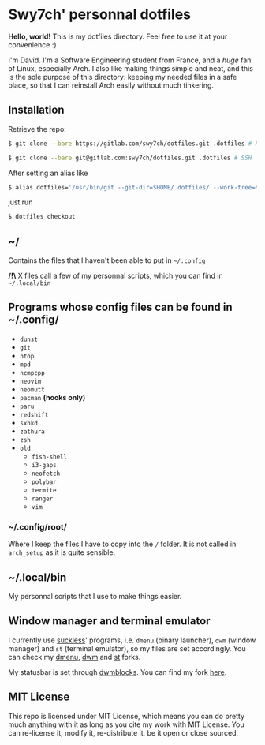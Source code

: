 # Swy7ch' personnal dotfiles

**Hello, world!** This is my dotfiles directory.
Feel free to use it at your convenience :)

I'm David. I'm a Software Engineering student from France, and a *huge* fan of
Linux, especially Arch. I also like making things simple and neat, and this is
the sole purpose of this directory: keeping my needed files in a safe place,
so that I can reinstall Arch easily without much tinkering.

## Installation

Retrieve the repo:

```sh
$ git clone --bare https://gitlab.com/swy7ch/dotfiles.git .dotfiles # HTTPS
```

```sh
$ git clone --bare git@gitlab.com:swy7ch/dotfiles.git .dotfiles # SSH
```

After setting an alias like

```sh
$ alias dotfiles='/usr/bin/git --git-dir=$HOME/.dotfiles/ --work-tree=$HOME'
```

just run

```sh
$ dotfiles checkout
```

## ~/

Contains the files that I haven't been able to put in `~/.config`

**/!\\** X files call a few of my personnal scripts, which you can find in
`~/.local/bin`

## Programs whose config files can be found in ~/.config/

- `dunst`
- `git`
- `htop`
- `mpd`
- `ncmpcpp`
- `neovim`
- `neomutt`
- `pacman` **(hooks only)**
- `paru`
- `redshift`
- `sxhkd`
- `zathura`
- `zsh`
- `old`
	- `fish-shell`
	- `i3-gaps`
	- `neofetch`
	- `polybar`
	- `termite`
	- `ranger`
	- `vim`

### ~/.config/root/

Where I keep the files I have to copy into the `/` folder. It is not called in
`arch_setup` as it is quite sensible.

## ~/.local/bin

My personnal scripts that I use to make things easier.

## Window manager and terminal emulator

I currently use [suckless](https://suckless.org/)' programs, i.e. `dmenu`
(binary launcher), `dwm` (window manager) and `st` (terminal emulator),
so my files are set accordingly. You can check my
[dmenu](https://gitlab.com/Swy7ch/dmenu), [dwm](https://gitlab.com/Swy7ch/dwm)
and [st](https://gitlab.com/Swy7ch/st) forks.

My statusbar is set through
[dwmblocks](https://github.com/torrinfail/dwmblocks). You can find my fork
[here](https://gitlab.com/swy7ch/dwmblocks).

## MIT License

This repo is licensed under MIT License, which means you can do pretty much
anything with it as long as you cite my work with MIT License. You can
re-license it, modify it, re-distribute it, be it open or close sourced.
